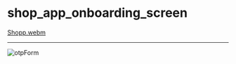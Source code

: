 # shop_app_onboarding_screen

[Shopp.webm](https://github.com/ElanurToptas/onboarding_screen/assets/129093031/d25e9cef-5466-4012-8af8-affc5270daf2)  

---------------------------------

![otpForm](https://github.com/ElanurToptas/onboarding_screen/assets/129093031/a3815970-bc86-4775-aec0-a11f59bb6afc)



